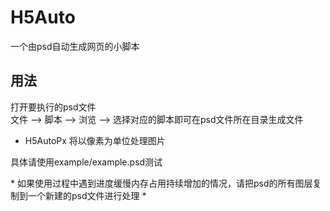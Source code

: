 # H5Auto  
一个由psd自动生成网页的小脚本  
## 用法  
打开要执行的psd文件  
文件 --> 脚本 --> 浏览 --> 选择对应的脚本即可在psd文件所在目录生成文件  
* H5AutoPx 将以像素为单位处理图片  

具体请使用example/example.psd测试  

\* 如果使用过程中遇到进度缓慢内存占用持续增加的情况，请把psd的所有图层复制到一个新建的psd文件进行处理 \*
